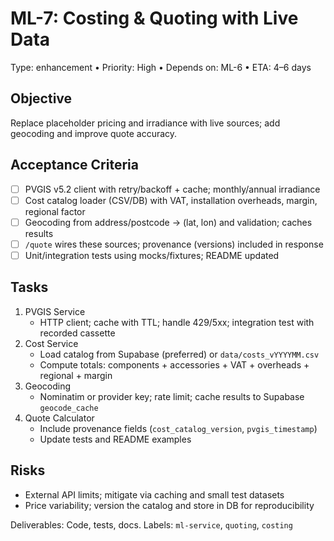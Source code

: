 # ML-7: Costing & Quoting with Live Data

Type: enhancement • Priority: High • Depends on: ML-6 • ETA: 4–6 days

## Objective
Replace placeholder pricing and irradiance with live sources; add geocoding and improve quote accuracy.

## Acceptance Criteria
- [ ] PVGIS v5.2 client with retry/backoff + cache; monthly/annual irradiance
- [ ] Cost catalog loader (CSV/DB) with VAT, installation overheads, margin, regional factor
- [ ] Geocoding from address/postcode → (lat, lon) and validation; caches results
- [ ] `/quote` wires these sources; provenance (versions) included in response
- [ ] Unit/integration tests using mocks/fixtures; README updated

## Tasks
1) PVGIS Service
   - HTTP client; cache with TTL; handle 429/5xx; integration test with recorded cassette
2) Cost Service
   - Load catalog from Supabase (preferred) or `data/costs_vYYYYMM.csv`
   - Compute totals: components + accessories + VAT + overheads + regional + margin
3) Geocoding
   - Nominatim or provider key; rate limit; cache results to Supabase `geocode_cache`
4) Quote Calculator
   - Include provenance fields (`cost_catalog_version`, `pvgis_timestamp`)
   - Update tests and README examples

## Risks
- External API limits; mitigate via caching and small test datasets
- Price variability; version the catalog and store in DB for reproducibility

Deliverables: Code, tests, docs. Labels: `ml-service`, `quoting`, `costing`